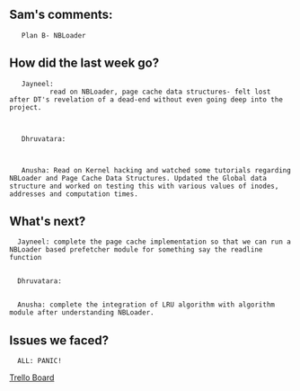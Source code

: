 ## Sam's comments:
       Plan B- NBLoader


## How did the last week go?

       Jayneel:
              read on NBLoader, page cache data structures- felt lost after DT's revelation of a dead-end without even going deep into the project.
              
              

       Dhruvatara: 
             


       Anusha: Read on Kernel hacking and watched some tutorials regarding NBLoader and Page Cache Data Structures. Updated the Global data structure and worked on testing this with various values of inodes, addresses and computation times.

## What's next?

      Jayneel: complete the page cache implementation so that we can run a NBLoader based prefetcher module for something say the readline function
             

      Dhruvatara:
             

      Anusha: complete the integration of LRU algorithm with algorithm module after understanding NBLoader.

## Issues we faced?
      ALL: PANIC!
              

[Trello Board](https://trello.com/b/NnINPmtG/ecs-251-group-1-board)
